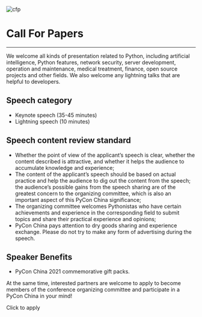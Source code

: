![cfp](/2021/assets/images/cfp.jpg)

# Call For Papers

---

We welcome all kinds of presentation related to Python, including artificial intelligence, Python features, network security, server development, operation and maintenance, medical treatment, finance, open source projects and other fields. We also welcome any lightning talks that are helpful to developers.

## Speech category

- Keynote speech (35-45 minutes)
- Lightning speech (10 minutes)

## Speech content review standard

- Whether the point of view of the applicant’s speech is clear, whether the content described is attractive, and whether it helps the audience to accumulate knowledge and experience;
- The content of the applicant’s speech should be based on actual practice and help the audience to dig out the content from the speech; the audience’s possible gains from the speech sharing are of the greatest concern to the organizing committee, which is also an important aspect of this PyCon China significance;
- The organizing committee welcomes Pythonistas who have certain achievements and experience in the corresponding field to submit topics and share their practical experience and opinions;
- PyCon China pays attention to dry goods sharing and experience exchange. Please do not try to make any form of advertising during the speech.

## Speaker Benefits

- PyCon China 2021 commemorative gift packs.

At the same time, interested partners are welcome to apply to become members of the conference organizing committee and participate in a PyCon China in your mind!

<p class="has-text-centered"><a class="button is-primary">Click to apply</a></p>
